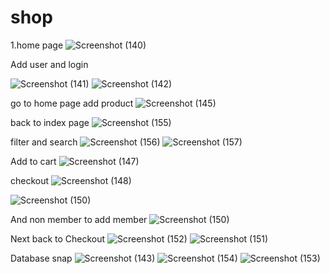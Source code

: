 # shop

1.home page
![Screenshot (140)](https://github.com/user-attachments/assets/f7b5218c-0045-487c-8abd-e1fc20536fec)

Add user and login

![Screenshot (141)](https://github.com/user-attachments/assets/19ba6eda-f156-406c-a91c-fe05565f8968)
![Screenshot (142)](https://github.com/user-attachments/assets/5819668e-a328-4e43-877e-d3c8d5a8cf93)

go to home page add product
![Screenshot (145)](https://github.com/user-attachments/assets/971548fb-db17-496d-8dcd-2399927177cf)

back to index page
![Screenshot (155)](https://github.com/user-attachments/assets/3ff64a59-b473-462b-bff7-ff69598f0776)

filter and search
![Screenshot (156)](https://github.com/user-attachments/assets/cda9ce33-9c0f-4abc-9454-b1fcabab40e5)
![Screenshot (157)](https://github.com/user-attachments/assets/b39003bd-d70a-43f8-9ba2-8c50b212e6ee)

Add to cart
![Screenshot (147)](https://github.com/user-attachments/assets/d847221b-713d-4f8d-a756-db4339ddd028)

checkout
![Screenshot (148)](https://github.com/user-attachments/assets/e61dd5df-3d7c-4a74-b006-0345cd04b8ff)

![Screenshot (150)](https://github.com/user-attachments/assets/433d6141-e204-4154-a498-302c29b1363f)

And non member to add member
![Screenshot (150)](https://github.com/user-attachments/assets/a10e2b4b-c78b-4bfd-be2d-a576ee619ecd)

Next back to Checkout
![Screenshot (152)](https://github.com/user-attachments/assets/9af927db-f9e0-43b1-9f45-9e9fb1dc2242)
![Screenshot (151)](https://github.com/user-attachments/assets/33b897b4-0d51-41cd-9e81-b32ceef5045f)

Database snap
![Screenshot (143)](https://github.com/user-attachments/assets/86e52779-7cc9-4e39-91be-e936ce875523)
![Screenshot (154)](https://github.com/user-attachments/assets/cdb12dfc-0190-4396-b6e4-95a58f66784b)
![Screenshot (153)](https://github.com/user-attachments/assets/cd923b64-2572-4aad-81a4-0a4a1e0c27e9)

